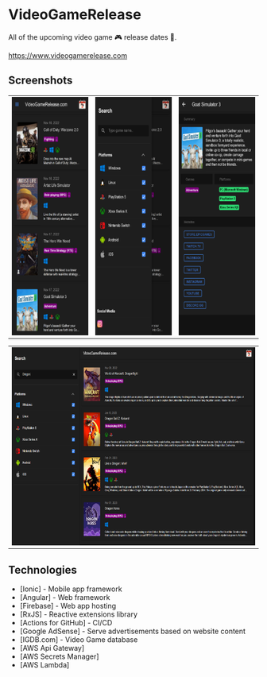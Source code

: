 # VideoGameRelease
All of the upcoming video game 🎮 release dates 📆.

https://www.videogamerelease.com

## Screenshots

<table>
    <tr>
        <td valign="top"><img src="https://github.com/stylianosnicoletti/VideoGameRelease/blob/main/screenshots/5.png" width="216" height="480"></td>
        <td valign="top"><img src="https://github.com/stylianosnicoletti/VideoGameRelease/blob/main/screenshots/2.png" width="216" height="480"></td>
        <td valign="top"><img src="https://github.com/stylianosnicoletti/VideoGameRelease/blob/main/screenshots/4.png" width="216" height="480"></td>
    </tr>
 </table>
 <table>
    <tr>
        <td valign="top"><img src="https://github.com/stylianosnicoletti/VideoGameRelease/blob/main/screenshots/1.png" width="704" height="399"></td>
    </tr>
</table>

## Technologies

- [Ionic] - Mobile app framework
- [Angular] - Web framework
- [Firebase] - Web app hosting
- [RxJS] - Reactive extensions library
- [Actions for GitHub] - CI/CD
- [Google AdSense] - Serve advertisements based on website content
- [IGDB.com] - Video Game database
- [AWS Api Gateway]
- [AWS Secrets Manager]
- [AWS Lambda] 
